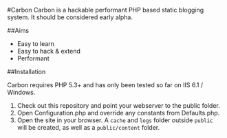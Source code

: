 #Carbon
Carbon is a hackable performant PHP based static blogging system. It should be considered early alpha.

##Aims

* Easy to learn
* Easy to hack & extend
* Performant

##Installation

Carbon requires PHP 5.3+ and has only been tested so far on IIS 6.1 / Windows.

1. Check out this repository and point your webserver to the public folder.
2. Open Configuration.php and override any constants from Defaults.php.
3. Open the site in your browser. A `cache` and `logs` folder outside `public` will be created, as well as a `public/content` folder.
